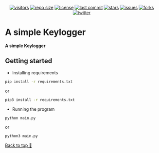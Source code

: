 <p align="center">
<a href="https://github.com/ankityadavhere/keylogger"><img alt="visitors" src="https://visitor-badge.laobi.icu/badge?page_id=ankityadavhere.keylogger"></a>
<a href="https://github.com/ankityadavhere/keylogger"><img alt="repo size" src="https://img.shields.io/github/repo-size/ankityadavhere/keylogger?color=Green"></a>
<a href="https://github.com/ankityadavhere/keylogger/blob/master/LICENSE"><img alt="license" src="https://img.shields.io/github/license/ankityadavhere/keylogger?color=blueviolet"></a>
<a href="https://github.com/ankityadavhere/keylogger/commits/master"><img alt="last commit" src="https://img.shields.io/github/last-commit/ankityadavhere/keylogger/master?color=9cf"></a>
<a href="https://github.com/ankityadavhere/keylogger/stargazers"><img alt="stars" src="https://img.shields.io/github/stars/ankityadavhere/keylogger?color=important"></a>
<a href="https://github.com/ankityadavhere/keylogger/issues"><img alt="issues" src="https://img.shields.io/github/issues/ankityadavhere/keylogger?color=yellow"></a>
<a href="https://github.com/ankityadavhere/keylogger/network"><img alt="forks" src="https://img.shields.io/github/forks/ankityadavhere/keylogger"></a>
<a href="https://twitter.com/intent/follow?screen_name=ankityadavhere"><img alt="twitter" src="https://img.shields.io/twitter/url?style=social&url=https%3A%2F%2Ftwitter.com%2Fintent%2Ffollow%3Fscreen_name%3Dankityadavhere&label=Follow"></a>
</p>

# A simple Keylogger

**A simple Keylogger**

## Getting started

- Installing requirements

```bash
pip install -r requirements.txt
```

or

```bash
pip3 install -r requirements.txt
```

- Running the program

```bash
python main.py
```

or

```bash
python3 main.py
```

[Back to top 🔼](#a-simple-keylogger)
